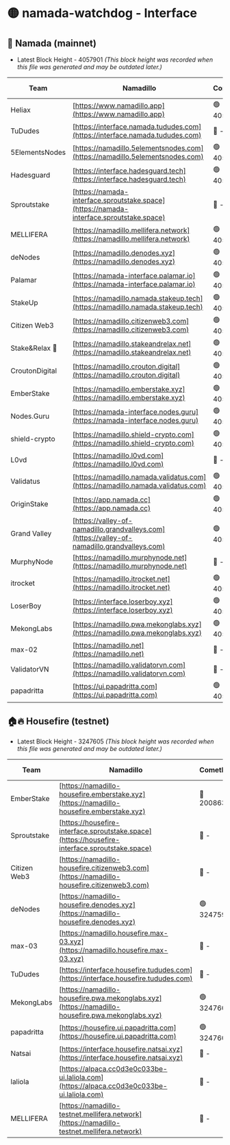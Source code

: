 # 🟡 namada-watchdog - Interface

## 🚀 Namada (mainnet)
- Latest Block Height - 4057901 *(This block height was recorded when this file was generated and may be outdated later.)*

| Team | Namadillo | CometBFT | Indexer | MASP Indexer |
|-|-|-|-|-|
| Heliax | [https://www.namadillo.app](https://www.namadillo.app) | 🟢 4057845 | 🟢 4057845 | 🔴 4054967 |
| TuDudes | [https://interface.namada.tududes.com](https://interface.namada.tududes.com) | 🔴 - | 🔴 - | 🔴 - |
| 5ElementsNodes | [https://namadillo.5elementsnodes.com](https://namadillo.5elementsnodes.com) | 🟢 4057851 | 🟢 4057851 | 🔴 4054967 |
| Hadesguard | [https://interface.hadesguard.tech](https://interface.hadesguard.tech) | 🟢 4057852 | 🔴 - | 🔴 - |
| Sproutstake | [https://namada-interface.sproutstake.space](https://namada-interface.sproutstake.space) | 🔴 - | 🔴 3738134 | 🔴 - |
| MELLIFERA | [https://namadillo.mellifera.network](https://namadillo.mellifera.network) | 🟢 4057867 | 🟢 4057867 | 🔴 3765769 |
| deNodes | [https://namadillo.denodes.xyz](https://namadillo.denodes.xyz) | 🟢 4057868 | 🟢 4057868 | 🔴 4054967 |
| Palamar | [https://namada-interface.palamar.io](https://namada-interface.palamar.io) | 🟢 4057869 | 🟢 4057869 | 🔴 4054967 |
| StakeUp | [https://namadillo.namada.stakeup.tech](https://namadillo.namada.stakeup.tech) | 🟢 4057870 | 🟢 4057870 | 🔴 4054967 |
| Citizen Web3 | [https://namadillo.citizenweb3.com](https://namadillo.citizenweb3.com) | 🟢 4057871 | 🔴 4007897 | 🔴 4007895 |
| Stake&Relax 🦥 | [https://namadillo.stakeandrelax.net](https://namadillo.stakeandrelax.net) | 🟢 4057871 | 🟢 4057871 | 🔴 3765769 |
| CroutonDigital | [https://namadillo.crouton.digital](https://namadillo.crouton.digital) | 🟢 4057872 | 🟢 4057872 | 🔴 4054967 |
| EmberStake | [https://namadillo.emberstake.xyz](https://namadillo.emberstake.xyz) | 🟢 4057873 | 🟢 4057873 | 🔴 4054967 |
| Nodes.Guru | [https://namada-interface.nodes.guru](https://namada-interface.nodes.guru) | 🟢 4057873 | 🟢 4057873 | 🔴 4054967 |
| shield-crypto | [https://namadillo.shield-crypto.com](https://namadillo.shield-crypto.com) | 🟢 4057874 | 🟢 4057874 | 🔴 4054967 |
| L0vd | [https://namadillo.l0vd.com](https://namadillo.l0vd.com) | 🔴 - | 🔴 - | 🔴 - |
| Validatus | [https://namadillo.namada.validatus.com](https://namadillo.namada.validatus.com) | 🟢 4057877 | 🟢 4057877 | 🔴 3819812 |
| OriginStake | [https://app.namada.cc](https://app.namada.cc) | 🟢 4057879 | 🔴 - | 🔴 - |
| Grand Valley | [https://valley-of-namadillo.grandvalleys.com](https://valley-of-namadillo.grandvalleys.com) | 🟢 4057891 | 🟢 4057891 | 🔴 4054967 |
| MurphyNode | [https://namadillo.murphynode.net](https://namadillo.murphynode.net) | 🔴 - | 🔴 - | 🔴 - |
| itrocket | [https://namadillo.itrocket.net](https://namadillo.itrocket.net) | 🟢 4057894 | 🟢 4057894 | 🔴 4054967 |
| LoserBoy | [https://interface.loserboy.xyz](https://interface.loserboy.xyz) | 🟢 4057894 | 🟢 4057894 | 🔴 4054967 |
| MekongLabs | [https://namadillo.pwa.mekonglabs.xyz](https://namadillo.pwa.mekonglabs.xyz) | 🟢 4057895 | 🟢 4057895 | 🔴 4054967 |
| max-02 | [https://namadillo.net](https://namadillo.net) | 🔴 - | 🔴 - | 🔴 - |
| ValidatorVN | [https://namadillo.validatorvn.com](https://namadillo.validatorvn.com) | 🔴 - | 🔴 - | 🔴 - |
| papadritta | [https://ui.papadritta.com](https://ui.papadritta.com) | 🟢 4057901 | 🟢 4057901 | 🔴 4054967 |

## 🏠🔥 Housefire (testnet)
- Latest Block Height - 3247605 *(This block height was recorded when this file was generated and may be outdated later.)*

| Team | Namadillo | CometBFT | Indexer | MASP Indexer |
|-|-|-|-|-|
| EmberStake | [https://namadillo-housefire.emberstake.xyz](https://namadillo-housefire.emberstake.xyz) | 🔴 2008636 | 🔴 - | 🔴 - |
| Sproutstake | [https://housefire-interface.sproutstake.space](https://housefire-interface.sproutstake.space) | 🔴 - | 🔴 - | 🔴 - |
| Citizen Web3 | [https://namadillo-housefire.citizenweb3.com](https://namadillo-housefire.citizenweb3.com) | 🔴 - | 🔴 - | 🔴 - |
| deNodes | [https://namadillo-housefire.denodes.xyz](https://namadillo-housefire.denodes.xyz) | 🟢 3247594 | 🟢 3247594 | 🔴 3231566 |
| max-03 | [https://namadillo.housefire.max-03.xyz](https://namadillo.housefire.max-03.xyz) | 🔴 - | 🔴 - | 🔴 - |
| TuDudes | [https://interface.housefire.tududes.com](https://interface.housefire.tududes.com) | 🔴 - | 🔴 - | 🔴 - |
| MekongLabs | [https://namadillo-housefire.pwa.mekonglabs.xyz](https://namadillo-housefire.pwa.mekonglabs.xyz) | 🟢 3247604 | 🟢 3247604 | 🔴 3231566 |
| papadritta | [https://housefire.ui.papadritta.com](https://housefire.ui.papadritta.com) | 🟢 3247605 | 🟢 3247605 | 🔴 3237574 |
| Natsai | [https://interface.housefire.natsai.xyz](https://interface.housefire.natsai.xyz) | 🔴 - | 🔴 - | 🔴 - |
| laliola | [https://alpaca.cc0d3e0c033be-ui.laliola.com](https://alpaca.cc0d3e0c033be-ui.laliola.com) | 🔴 - | 🔴 - | 🔴 - |
| MELLIFERA | [https://namadillo-testnet.mellifera.network](https://namadillo-testnet.mellifera.network) | 🔴 - | 🔴 2778001 | 🔴 2607259 |

